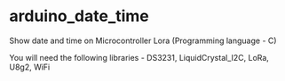 # arduino_date_time
Show date and time on Microcontroller Lora (Programming language - C)

You will need the following libraries - DS3231, LiquidCrystal_I2C, LoRa, U8g2, WiFi

